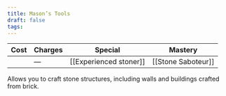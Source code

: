 ```yaml
---
title: Mason’s Tools
draft: false
tags:
---
```

| **Cost** | **Charges** | Special                  | **Mastery**              |
| -------- | ----------- | ------------------------ | ------------------------ |
|          | —           | [[Experienced stoner]]   | [[Stone Saboteur]]       |
Allows you to craft stone structures, including walls and buildings crafted from brick.